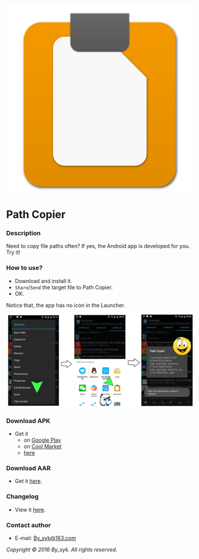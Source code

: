 ![icon.png](icon.png)

# Path Copier


### Description

Need to copy file paths often? If yes, the Android app is developed for you. Try it!


### How to use?
* Download and install it.
* `Share`/`Send` the target file to Path Copier.
* OK.

Notice that, the app has no icon in the Launcher.

![screenshot.png](screenshot.png)


### Download APK

* Get it
   * on [Google Play](https://play.google.com/store/apps/details?id=com.by_syk.pathcopier "Path Copier")
   * on [Cool Market](http://www.coolapk.com/apk/com.by_syk.pathcopier "Path Copier")
   * [here](com.by_syk.pathcopier.apk "Path Copier")


### Download AAR

* Get it [here](urianalyser-1.0.1.aar "UriAnalyser").


### Changelog

* View it [here](CHANGELOG.txt "Changelog").


### Contact author

* E-mail: [By_syk@163.com](mailto:By_syk@163.com "By_syk")


*Copyright &#169; 2016 By_syk. All rights reserved.*